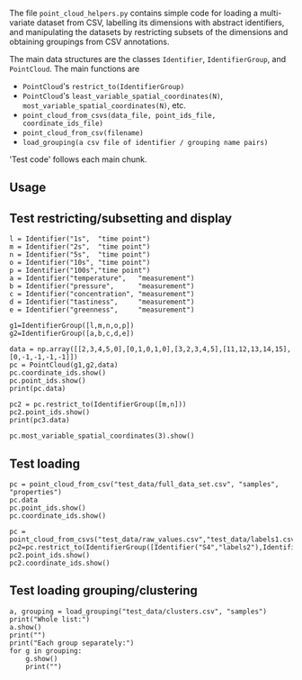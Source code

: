 
The file `point_cloud_helpers.py` contains simple code for loading a multi-variate dataset from CSV, labelling its dimensions with abstract identifiers, and manipulating the datasets by restricting subsets of the dimensions and obtaining groupings from CSV annotations.

The main data structures are the classes `Identifier`, `IdentifierGroup`, and `PointCloud`.
The main functions are

  - `PointCloud`'s `restrict_to(IdentifierGroup)`
  - `PointCloud`'s `least_variable_spatial_coordinates(N)`, `most_variable_spatial_coordinates(N)`, etc.
  - `point_cloud_from_csvs(data_file, point_ids_file, coordinate_ids_file)`
  - `point_cloud_from_csv(filename)`
  - `load_grouping(a csv file of identifier / grouping name pairs)`

'Test code' follows each main chunk.


Usage
-----

## Test restricting/subsetting and display

```
l = Identifier("1s",  "time point")
m = Identifier("2s",  "time point")
n = Identifier("5s",  "time point")
o = Identifier("10s", "time point")
p = Identifier("100s","time point")
a = Identifier("temperature",   "measurement")
b = Identifier("pressure",      "measurement")
c = Identifier("concentration", "measurement")
d = Identifier("tastiness",     "measurement")
e = Identifier("greenness",     "measurement")

g1=IdentifierGroup([l,m,n,o,p])
g2=IdentifierGroup([a,b,c,d,e])

data = np.array([[2,3,4,5,0],[0,1,0,1,0],[3,2,3,4,5],[11,12,13,14,15],[0,-1,-1,-1,-1]])
pc = PointCloud(g1,g2,data)
pc.coordinate_ids.show()
pc.point_ids.show()
print(pc.data)

pc2 = pc.restrict_to(IdentifierGroup([m,n]))
pc2.point_ids.show()
print(pc3.data)

pc.most_variable_spatial_coordinates(3).show()
```

## Test loading

```
pc = point_cloud_from_csv("test_data/full_data_set.csv", "samples", "properties")
pc.data
pc.point_ids.show()
pc.coordinate_ids.show()

pc = point_cloud_from_csvs("test_data/raw_values.csv","test_data/labels1.csv","test_data/labels2.csv")
pc2=pc.restrict_to(IdentifierGroup([Identifier("S4","labels2"),Identifier("S5","labels2")]))
pc2.point_ids.show()
pc2.coordinate_ids.show()
```

## Test loading grouping/clustering

```
a, grouping = load_grouping("test_data/clusters.csv", "samples")
print("Whole list:")
a.show()
print("")
print("Each group separately:")
for g in grouping:
    g.show()
    print("")
```



